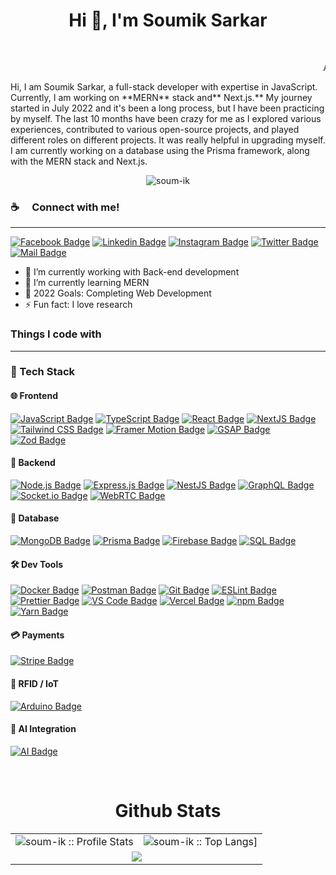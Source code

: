 <h1 align="center">Hi 👋, I'm Soumik Sarkar</h1>
<br/>
<p align="center">
  
<marquee align="left">A Passionate Backend (focus) full stack developer from Sylhet, Bangladesh</marquee>
<br/>
<p align="left">Hi, I am Soumik Sarkar, a full-stack developer with expertise in JavaScript. Currently, I am working on **MERN** stack and** Next.js.** My journey started in July 2022 and it's been a long process, but I have been practicing by myself. The last 10 months have been crazy for me as I explored various experiences, contributed to various open-source projects, and played different roles on different projects. It was really helpful in upgrading myself. I am currently working on a database using the Prisma framework, along with the MERN stack and Next.js.
<p/>
</p>

<p align="center"> <img src="https://komarev.com/ghpvc/?username=soum-ik&label=Profile%20views&color=0e75b6&style=flat" alt="soum-ik" /> </p>

### :coffee: &emsp;Connect with me!
<hr/>

[![Facebook Badge](https://img.shields.io/badge/Facebook-1877F2?style=for-the-badge&logo=facebook&logoColor=white)](https://www.facebook.com/soumik.sarkar.16547)
[![Linkedin Badge](https://img.shields.io/badge/LinkedIn-0077B5?style=for-the-badge&logo=linkedin&logoColor=white)](https://www.linkedin.com/in/soumik-sarkar-a3b438290/) [![Instagram Badge](https://img.shields.io/badge/Instagram-E4405F?style=for-the-badge&logo=instagram&logoColor=white)](https://www.instagram.com/soumik.sarkar.16547/)
[![Twitter Badge](https://img.shields.io/badge/Twitter-1DA1F2?style=for-the-badge&logo=twitter&logoColor=white)](https://twitter.com/SOUMIK565218818)
[![Mail Badge](https://img.shields.io/badge/Gmail-D14836?style=for-the-badge&logo=gmail&logoColor=white)](mailto:sarkarsoumik215@gmail.com)


- 🔭 I’m currently working with Back-end development
- 🌱 I’m currently learning MERN
- 🥅 2022 Goals: Completing Web Development
- ⚡ Fun fact: I love research 

### Things I code with
<hr/>

### 🧠 Tech Stack

#### 🌐 Frontend
[![JavaScript Badge](https://img.shields.io/badge/JavaScript-F7DF1E?style=for-the-badge&logo=javascript&logoColor=black)](https://github.com/soum-ik)
[![TypeScript Badge](https://img.shields.io/badge/TypeScript-0078D6?style=for-the-badge&logo=typescript&logoColor=white)](https://github.com/soum-ik)
[![React Badge](https://img.shields.io/badge/React-20232A?style=for-the-badge&logo=react&logoColor=61DAFB)](https://github.com/soum-ik)
[![NextJS Badge](https://img.shields.io/badge/NextJS-000?style=for-the-badge&logo=next.js&logoColor=61DAFB)](https://github.com/soum-ik)
[![Tailwind CSS Badge](https://img.shields.io/badge/Tailwind_CSS-38B2AC?style=for-the-badge&logo=tailwind-css&logoColor=white)](https://github.com/soum-ik)
[![Framer Motion Badge](https://img.shields.io/badge/Framer_Motion-EF008F?style=for-the-badge&logo=framer&logoColor=white)](https://github.com/soum-ik)
[![GSAP Badge](https://img.shields.io/badge/GSAP-88CE02?style=for-the-badge&logo=greensock&logoColor=white)](https://github.com/soum-ik)
[![Zod Badge](https://img.shields.io/badge/Zod-3E66F1?style=for-the-badge&logo=zod&logoColor=white)](https://github.com/soum-ik)

#### 🧠 Backend
[![Node.js Badge](https://img.shields.io/badge/Node.js-43853D?style=for-the-badge&logo=node.js&logoColor=white)](https://github.com/soum-ik)
[![Express.js Badge](https://img.shields.io/badge/Express.js-404D59?style=for-the-badge&logo=express&logoColor=white)](https://github.com/soum-ik)
[![NestJS Badge](https://img.shields.io/badge/NestJS-E0234E?style=for-the-badge&logo=nestjs&logoColor=white)](https://github.com/soum-ik)
[![GraphQL Badge](https://img.shields.io/badge/GraphQL-E10098?style=for-the-badge&logo=graphql&logoColor=white)](https://github.com/soum-ik)
[![Socket.io Badge](https://img.shields.io/badge/Socket.io-010101?style=for-the-badge&logo=socket.io&logoColor=white)](https://github.com/soum-ik)
[![WebRTC Badge](https://img.shields.io/badge/WebRTC-333333?style=for-the-badge&logo=webrtc&logoColor=white)](https://github.com/soum-ik)

#### 💾 Database
[![MongoDB Badge](https://img.shields.io/badge/MongoDB-4EA94B?style=for-the-badge&logo=mongodb&logoColor=white)](https://github.com/soum-ik)
[![Prisma Badge](https://img.shields.io/badge/Prisma-2D3748?style=for-the-badge&logo=prisma&logoColor=white)](https://github.com/soum-ik)
[![Firebase Badge](https://img.shields.io/badge/Firebase-FFCA28?style=for-the-badge&logo=firebase&logoColor=black)](https://github.com/soum-ik)
[![SQL Badge](https://img.shields.io/badge/SQL-4479A1?style=for-the-badge&logo=mysql&logoColor=white)](https://github.com/soum-ik)

#### 🛠️ Dev Tools
[![Docker Badge](https://img.shields.io/badge/Docker-2496ED?style=for-the-badge&logo=docker&logoColor=white)](https://github.com/soum-ik)
[![Postman Badge](https://img.shields.io/badge/Postman-FF6C37?style=for-the-badge&logo=postman&logoColor=white)](https://github.com/soum-ik)
[![Git Badge](https://img.shields.io/badge/Git-F05032?style=for-the-badge&logo=git&logoColor=white)](https://github.com/soum-ik)
[![ESLint Badge](https://img.shields.io/badge/ESLint-4B32C3?style=for-the-badge&logo=eslint&logoColor=white)](https://github.com/soum-ik)
[![Prettier Badge](https://img.shields.io/badge/Prettier-F7B93E?style=for-the-badge&logo=prettier&logoColor=black)](https://github.com/soum-ik)
[![VS Code Badge](https://img.shields.io/badge/Visual_Studio_Code-0078D6?style=for-the-badge&logo=visualstudiocode&logoColor=white)](https://github.com/soum-ik)
[![Vercel Badge](https://img.shields.io/badge/Vercel-000?style=for-the-badge&logo=vercel&logoColor=white)](https://github.com/soum-ik)
[![npm Badge](https://img.shields.io/badge/npm-d7141a?style=for-the-badge&logo=npm&logoColor=white)](https://github.com/soum-ik)
[![Yarn Badge](https://img.shields.io/badge/yarn-0078D6?style=for-the-badge&logo=yarn&logoColor=white)](https://github.com/soum-ik)

#### 💳 Payments
[![Stripe Badge](https://img.shields.io/badge/Stripe-008CDD?style=for-the-badge&logo=stripe&logoColor=white)](https://github.com/soum-ik)

#### 📡 RFID / IoT
[![Arduino Badge](https://img.shields.io/badge/Arduino-00979D?style=for-the-badge&logo=arduino&logoColor=white)](https://github.com/soum-ik)

#### 🤖 AI Integration
[![AI Badge](https://img.shields.io/badge/AI-Gemini-3C3C3C?style=for-the-badge&logo=google&logoColor=white)](https://github.com/soum-ik)



<br/>

<p align="center">
<table align="center">
  <h1 align="center">Github Stats</h1>
  <tr>
    <td colspan="1"><img alt="soum-ik :: Profile Stats"
        src="https://github-readme-stats.vercel.app/api?username=soum-ik&theme=blue-green&amp;show_icons=true&amp;count_private=true&amp;hide_border=true" />
    </td>
    <td colspan="2"><img alt="soum-ik :: Top Langs]"
        src="https://github-readme-stats.vercel.app/api/top-langs/?username=soum-ik&langs_count=14&theme=blue-green&layout=compact&hide=html">
    </td>
  </tr>
  <tr>
    <td colspan="3" align="center"><img align="center"
        src="https://github-readme-streak-stats.herokuapp.com?user=soum-ik&theme=blue-green&hide_border=true">
    </td>
  </tr>
</table>
</p>

